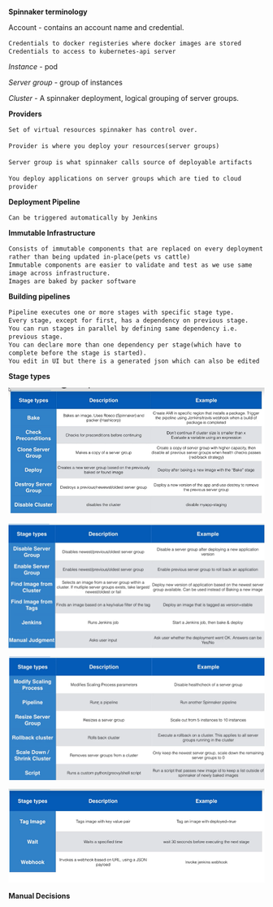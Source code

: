 **Spinnaker terminology**

Account - contains an account name and credential.
 
    Credentials to docker registeries where docker images are stored
    Credentials to access to kubernetes-api server

_Instance_ - pod

_Server group_ - group of instances

_Cluster_ - A spinnaker deployment, logical grouping of server groups.

**Providers** 

    Set of virtual resources spinnaker has control over. 
    
    Provider is where you deploy your resources(server groups)
    
    Server group is what spinnaker calls source of deployable artifacts
    
    You deploy applications on server groups which are tied to cloud provider

**Deployment Pipeline**
    
    Can be triggered automatically by Jenkins

**Immutable Infrastructure** 

    Consists of immutable components that are replaced on every deployment rather than being updated in-place(pets vs cattle)
    Immutable components are easier to validate and test as we use same image across infrastructure.
    Images are baked by packer software 


**Building pipelines**
    
    Pipeline executes one or more stages with specific stage type.
    Every stage, except for first, has a dependency on previous stage.
    You can run stages in parallel by defining same dependency i.e. previous stage.
    You can declare more than one dependency per stage(which have to complete before the stage is started).
    You edit in UI but there is a generated json which can also be edited

**Stage types**

![alt text](https://github.com/harishpatarla/kubernetes/blob/master/images/pipelines.png)

![alt text](https://github.com/harishpatarla/kubernetes/blob/master/images/pipelines2.png)

![alt text](https://github.com/harishpatarla/kubernetes/blob/master/images/pipelines3.png)

![alt text](https://github.com/harishpatarla/kubernetes/blob/master/images/pipelines4.png)

**Manual Decisions**
